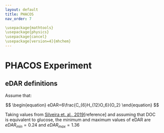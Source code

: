 ```yaml
---
layout: default
title: PHACOS
nav_order: 7

\usepackage{mathtools}
\usepackage{physics}
\usepackage{cancel}
\usepackage[version=4]{mhchem}
---
```


# PHACOS Experiment

## eDAR definitions
Assume that:

$$
\begin{equation}
   eDAR=6\frac{C_{6}H_{12}O_6}{O_2}
\end{equation}
$$

Taking values from [Silveira et. al., 2019](https://doi.org/10.7554/eLife.49114)[reference] and assuming that DOC is equivalent to glucose, the minimum and maximum values of eDAR are 
$eDAR_{min}=0.24$ and $eDAR_{max}=1.36$
 



